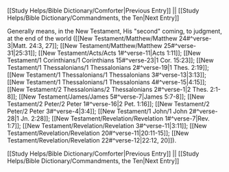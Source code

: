 [[Study Helps/Bible Dictionary/Comforter|Previous Entry]]  ||  [[Study Helps/Bible Dictionary/Commandments, the Ten|Next Entry]]

 Generally means, in the New Testament, His "second" coming, to judgment, at the end of the world ([[New Testament/Matthew/Matthew 24#^verse-3|Matt. 24:3, 27]]; [[New Testament/Matthew/Matthew 25#^verse-31|25:31]]; [[New Testament/Acts/Acts 1#^verse-11|Acts 1:11]]; [[New Testament/1 Corinthians/1 Corinthians 15#^verse-23|1 Cor. 15:23]]; [[New Testament/1 Thessalonians/1 Thessalonians 2#^verse-19|1 Thes. 2:19]]; [[New Testament/1 Thessalonians/1 Thessalonians 3#^verse-13|3:13]]; [[New Testament/1 Thessalonians/1 Thessalonians 4#^verse-15|4:15]]; [[New Testament/2 Thessalonians/2 Thessalonians 2#^verse-1|2 Thes. 2:1-8]]; [[New Testament/James/James 5#^verse-7|James 5:7-8]]; [[New Testament/2 Peter/2 Peter 1#^verse-16|2 Pet. 1:16]]; [[New Testament/2 Peter/2 Peter 3#^verse-4|3:4]]; [[New Testament/1 John/1 John 2#^verse-28|1 Jn. 2:28]]; [[New Testament/Revelation/Revelation 1#^verse-7|Rev. 1:7]]; [[New Testament/Revelation/Revelation 3#^verse-11|3:11]]; [[New Testament/Revelation/Revelation 20#^verse-11|20:11-15]]; [[New Testament/Revelation/Revelation 22#^verse-12|22:12, 20]]).

[[Study Helps/Bible Dictionary/Comforter|Previous Entry]]  ||  [[Study Helps/Bible Dictionary/Commandments, the Ten|Next Entry]]